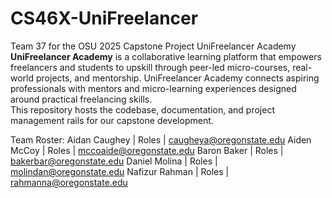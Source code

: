 # CS46X-UniFreelancer
Team 37 for the OSU 2025 Capstone Project UniFreelancer Academy
**UniFreelancer Academy** is a collaborative learning platform that empowers freelancers and students to upskill through peer-led micro-courses, real-world projects, and mentorship.
UniFreelancer Academy connects aspiring professionals with mentors and micro-learning experiences designed around practical freelancing skills.  
This repository hosts the codebase, documentation, and project management rails for our capstone development.

Team Roster:
Aidan Caughey  | Roles | caugheya@oregonstate.edu
Aiden McCoy    | Roles | mccoaide@oregonstate.edu
Baron Baker    | Roles | bakerbar@oregonstate.edu
Daniel Molina  | Roles | molindan@oregonstate.edu
Nafizur Rahman | Roles | rahmanna@oregonstate.edu
